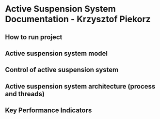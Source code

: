 # Active Suspension System Documentation - Krzysztof Piekorz

## How to run project


## Active suspension system model


## Control of active suspension system


## Active suspension system architecture (process and threads)


## Key Performance Indicators